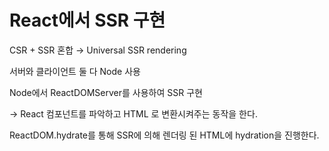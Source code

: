 # React에서 SSR 구현

CSR + SSR 혼합 → Universal SSR rendering

서버와 클라이언트 둘 다 Node 사용

Node에서 ReactDOMServer를 사용하여 SSR 구현

→ React 컴포넌트를 파악하고 HTML 로 변환시켜주는 동작을 한다.

ReactDOM.hydrate를 통해 SSR에 의해 렌더링 된 HTML에 hydration을 진행한다.